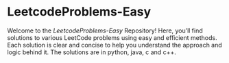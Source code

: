 # LeetcodeProblems-Easy
Welcome to the *LeetcodeProblems-Easy* Repository! Here, you’ll find solutions to various LeetCode problems using easy and efficient methods. Each solution is clear and concise to help you understand the approach and logic behind it.
The solutions are in python, java, c and c++.
